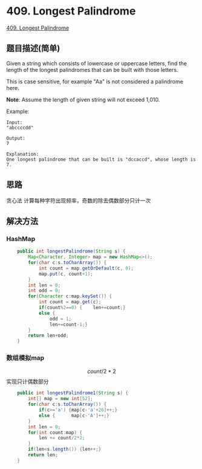 # 409. Longest Palindrome
[409. Longest Palindrome](https://leetcode-cn.com/problems/longest-palindrome/)

## 题目描述(简单)

Given a string which consists of lowercase or uppercase letters, find the length of the longest palindromes that can be built with those letters.

This is case sensitive, for example "Aa" is not considered a palindrome here.

**Note**:
Assume the length of given string will not exceed 1,010.

Example:
```
Input:
"abccccdd"

Output:
7

Explanation:
One longest palindrome that can be built is "dccaccd", whose length is 7.
```

## 思路

贪心法
计算每种字符出现频率，奇数的除去偶数部分只计一次

## 解决方法

### HashMap


```java
    public int longestPalindrome(String s) {
    	Map<Character, Integer> map = new HashMap<>();
    	for(char c:s.toCharArray()) {
    		int count = map.getOrDefault(c, 0);
    		map.put(c, count+1);
    	}
    	int len = 0;
    	int odd = 0;
    	for(Character c:map.keySet()) {
    		int count = map.get(c);
    		if(count%2==0) {	len+=count;}
    		else {				
    			odd = 1;
    			len+=count-1;}
    	}
    	return len+odd;
    }
```



### 数组模拟map


$$count/2*2$$ 实现只计偶数部分



```java
    public int longestPalindrome1(String s) {
    	int[] map = new int[52];
    	for(char c:s.toCharArray()) {
    		if(c>='a') {map[c-'a'+26]++;}
    		else {		map[c-'A']++;}
    	}
    	int len = 0;
    	for(int count:map) {
    		len += count/2*2;
    	}
    	if(len<s.length()) {len++;}
    	return len;
    }
```


